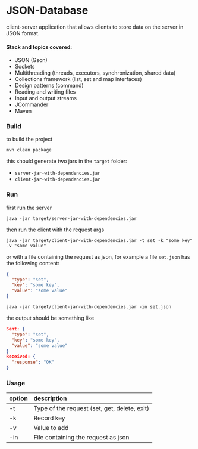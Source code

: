 # JSON-Database
client-server application that allows clients to store data on the server in JSON format.

#### Stack and topics covered:
* JSON (Gson)
* Sockets
* Multithreading (threads, executors, synchronization, shared data)
* Collections framework (list, set and map interfaces)
* Design patterns (command)
* Reading and writing files
* Input and output streams
* JCommander
* Maven 

### Build
to build the project 

```shell
mvn clean package
```

this should generate two jars in the `target` folder:
* `server-jar-with-dependencies.jar`
* `client-jar-with-dependencies.jar`

### Run
first run the server

```shell
java -jar target/server-jar-with-dependencies.jar
```

then run the client with the request args

```shell
java -jar target/client-jar-with-dependencies.jar -t set -k "some key" -v "some value"
```

or with a file containing the request as json, for example a file `set.json` 
has the following content:

```json
{
  "type": "set",
  "key": "some key",
  "value": "some value"
}
```

```shell
java -jar target/client-jar-with-dependencies.jar -in set.json
```

the output should be something like

```json
Sent: {
  "type": "set",
  "key": "some key",
  "value": "some value"
}
Received: {
  "response": "OK"
}
```

### Usage

|option             |description                                      |
|:------------------|:------------------------------------------------|
| -t                | Type of the request (set, get, delete, exit)    |
| -k                | Record key                                      |
| -v                | Value to add                                    |
| -in               | File containing the request as json             |
